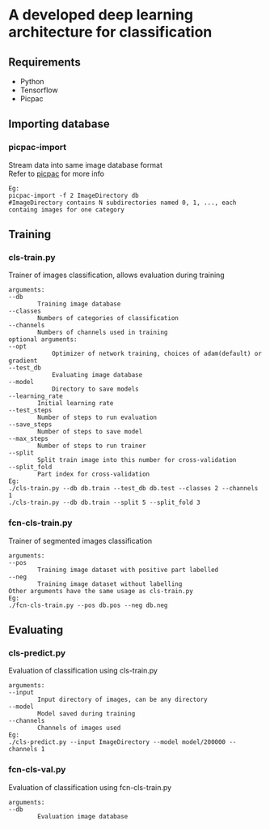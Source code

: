 # A developed deep learning architecture for classification

## Requirements
- Python
- Tensorflow
- Picpac

## Importing database
### picpac-import
Stream data into same image database format  
Refer to [picpac](https://github.com/aaalgo/picpac/blob/master/README.md) for more info
```
Eg:  
picpac-import -f 2 ImageDirectory db  
#ImageDirectory contains N subdirectories named 0, 1, ..., each containg images for one category  
```
## Training
### cls-train.py
Trainer of images classification, allows evaluation during training
```
arguments:  
--db  
		Training image database  
--classes  
		Numbers of categories of classification  
--channels  
		Numbers of channels used in training  
optional arguments:  
--opt  
        	Optimizer of network training, choices of adam(default) or gradient  
--test_db  
        	Evaluating image database  
--model  
        	Directory to save models  
--learning_rate  
		Initial learning rate  
--test_steps  
		Number of steps to run evaluation  
--save_steps   
		Number of steps to save model  
--max_steps  
		Number of steps to run trainer  
--split  
		Split train image into this number for cross-validation  
--split_fold  
		Part index for cross-validation  
Eg:   
./cls-train.py --db db.train --test_db db.test --classes 2 --channels 1  
./cls-train.py --db db.train --split 5 --split_fold 3  
```
### fcn-cls-train.py
Trainer of segmented images classification  
```
arguments:  
--pos  
		Training image dataset with positive part labelled  
--neg  
		Training image dataset without labelling  
Other arguments have the same usage as cls-train.py  
Eg:
./fcn-cls-train.py --pos db.pos --neg db.neg
```
## Evaluating
### cls-predict.py
Evaluation of classification using cls-train.py  
```
arguments:  
--input  
		Input directory of images, can be any directory  
--model  
		Model saved during training  
--channels  
		Channels of images used  
Eg:  
./cls-predict.py --input ImageDirectory --model model/200000 --channels 1  
```
### fcn-cls-val.py
Evaluation of classification using fcn-cls-train.py  
```
arguments:  
--db  
		Evaluation image database  
```

